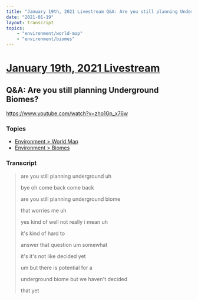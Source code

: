 ```yaml
---
title: "January 19th, 2021 Livestream Q&A: Are you still planning Underground Biomes?"
date: "2021-01-19"
layout: transcript
topics:
    - "environment/world-map"
    - "environment/biomes"
---
```

# [January 19th, 2021 Livestream](../2021-01-19.md)
## Q&A: Are you still planning Underground Biomes?
https://www.youtube.com/watch?v=zho1Gn_x76w

### Topics
* [Environment > World Map](../topics/environment/world-map.md)
* [Environment > Biomes](../topics/environment/biomes.md)

### Transcript

> are you still planning underground uh
>
> bye oh come back come back
>
> are you still planning underground biome
>
> that worries me uh
>
> yes kind of well not really i mean uh
>
> it's kind of hard to
>
> answer that question um somewhat
>
> it's it's not like decided yet
>
> um but there is potential for a
>
> underground biome but we haven't decided
>
> that yet
>
